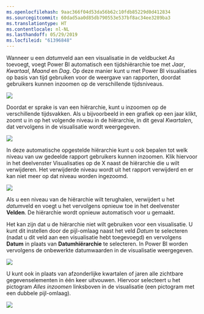 ```yaml
---
ms.openlocfilehash: 9aac366f04d53da56b62c10fdb85229d0d412834
ms.sourcegitcommit: 60dad5aa0d85db790553e537bf8ac34ee3289ba3
ms.translationtype: HT
ms.contentlocale: nl-NL
ms.lasthandoff: 05/29/2019
ms.locfileid: "61396848"
---
```

Wanneer u een *datum*veld aan een visualisatie in de veldbucket *As* toevoegt, voegt Power BI automatisch een tijdshiërarchie toe met *Jaar*, *Kwartaal*, *Maand* en *Dag*. Op deze manier kunt u met Power BI visualisaties op basis van tijd gebruiken voor de weergave van rapporten, doordat gebruikers kunnen inzoomen op de verschillende tijdsniveaus.

![](media/3-11g-visual-hierarchies-drilling/3-11g_1.png)

Doordat er sprake is van een hiërarchie, kunt u inzoomen op de verschillende tijdsvakken. Als u bijvoorbeeld in een grafiek op een jaar klikt, zoomt u in op het volgende niveau in de hiërarchie, in dit geval *Kwartalen*, dat vervolgens in de visualisatie wordt weergegeven.

![](media/3-11g-visual-hierarchies-drilling/3-11g_2.png)

In deze automatische opgestelde hiërarchie kunt u ook bepalen tot welk niveau van uw gedeelde rapport gebruikers kunnen inzoomen. Klik hiervoor in het deelvenster Visualisaties op de X naast de hiërarchie die u wilt verwijderen. Het verwijderde niveau wordt uit het rapport verwijderd en er kan niet meer op dat niveau worden ingezoomd.

![](media/3-11g-visual-hierarchies-drilling/3-11g_3.png)

Als u een niveau van de hiërarchie wilt terughalen, verwijdert u het *datum*veld en voegt u het vervolgens opnieuw toe in het deelvenster **Velden**. De hiërarchie wordt opnieuw automatisch voor u gemaakt.

Het kan zijn dat u de hiërarchie niet wilt gebruiken voor een visualisatie. U kunt dit instellen door de pijl-omlaag naast het veld *Datum* te selecteren (nadat u dit veld aan een visualisatie hebt toegevoegd) en vervolgens **Datum** in plaats van **Datumhiërarchie** te selecteren. In Power BI worden vervolgens de onbewerkte datumwaarden in de visualisatie weergegeven.

![](media/3-11g-visual-hierarchies-drilling/3-11g_4.png)

U kunt ook in plaats van afzonderlijke kwartalen of jaren alle zichtbare gegevenselementen in één keer uitvouwen. Hiervoor selecteert u het pictogram *Alles inzoomen* linksboven in de visualisatie (een pictogram met een dubbele pijl-omlaag).

![](media/3-11g-visual-hierarchies-drilling/3-11g_5.png)

